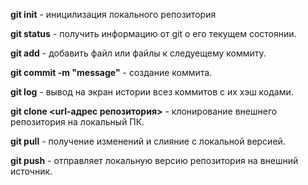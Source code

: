 **git init** - иницилизация локального репозитория

**git status** - получить информацию от git о его текущем состоянии.

**git add** - добавить файл или файлы к следуещему коммиту.

**git commit -m "message"** - создание коммита.

**git log** - вывод на экран истории всез коммитов с их хэш кодами.

**git clone <url-адрес репозитория>** - клонирование внешнего репозитория на локальный ПК.

**git pull** - получение изменений и слияние с локальной версией.

**git push** - отправляет локальную версию репозитория на внешний источник.